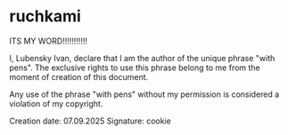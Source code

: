 # ruchkami
ITS MY WORD!!!!!!!!!!!

I, Lubensky Ivan, declare that I am the author of the unique phrase "with pens".
The exclusive rights to use this phrase belong to me from the moment of creation of this document.

Any use of the phrase "with pens" without my permission is considered a violation of my copyright.

Creation date: 07.09.2025
Signature: cookie
